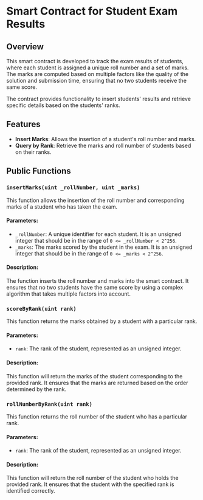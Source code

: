 # Smart Contract for Student Exam Results

## Overview

This smart contract is developed to track the exam results of students, where each student is assigned a unique roll number and a set of marks. The marks are computed based on multiple factors like the quality of the solution and submission time, ensuring that no two students receive the same score. 

The contract provides functionality to insert students' results and retrieve specific details based on the students' ranks.

## Features

- **Insert Marks**: Allows the insertion of a student's roll number and marks.
- **Query by Rank**: Retrieve the marks and roll number of students based on their ranks.

## Public Functions

### `insertMarks(uint _rollNumber, uint _marks)`

This function allows the insertion of the roll number and corresponding marks of a student who has taken the exam. 

#### Parameters:
- `_rollNumber`: A unique identifier for each student. It is an unsigned integer that should be in the range of `0 <= _rollNumber < 2^256`.
- `_marks`: The marks scored by the student in the exam. It is an unsigned integer that should be in the range of `0 <= _marks < 2^256`.

#### Description:
The function inserts the roll number and marks into the smart contract. It ensures that no two students have the same score by using a complex algorithm that takes multiple factors into account.

### `scoreByRank(uint rank)`

This function returns the marks obtained by a student with a particular rank.

#### Parameters:
- `rank`: The rank of the student, represented as an unsigned integer.

#### Description:
This function will return the marks of the student corresponding to the provided rank. It ensures that the marks are returned based on the order determined by the rank.

### `rollNumberByRank(uint rank)`

This function returns the roll number of the student who has a particular rank.

#### Parameters:
- `rank`: The rank of the student, represented as an unsigned integer.

#### Description:
This function will return the roll number of the student who holds the provided rank. It ensures that the student with the specified rank is identified correctly.

